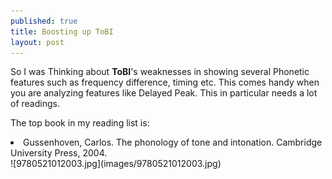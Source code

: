 ```yaml
---
published: true
title: Boosting up ToBI
layout: post
---
```

So I was Thinking about <b>ToBI</b>'s weaknesses in showing several Phonetic features such as frequency difference, timing etc. This comes handy when you are analyzing features like Delayed Peak. This in particular needs a lot of readings. 

The top book in my reading list is:
<li>Gussenhoven, Carlos. The phonology of tone and intonation. Cambridge University Press, 2004.</li>
![9780521012003.jpg](images/9780521012003.jpg)